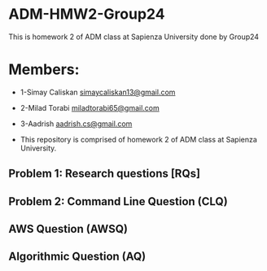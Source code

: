# ADM-HMW2-Group24
This is homework 2 of ADM class at Sapienza University done by Group24
# Members: 
+ 1-Simay Caliskan simaycaliskan13@gmail.com

+ 2-Milad Torabi miladtorabi65@gmail.com

+ 3-Aadrish aadrish.cs@gmail.com

- This repository is comprised of homework 2 of ADM class at Sapienza University. 
##  Problem 1: Research questions [RQs]
##  Problem 2: Command Line Question (CLQ)
##  AWS Question (AWSQ)
##  Algorithmic Question (AQ)
